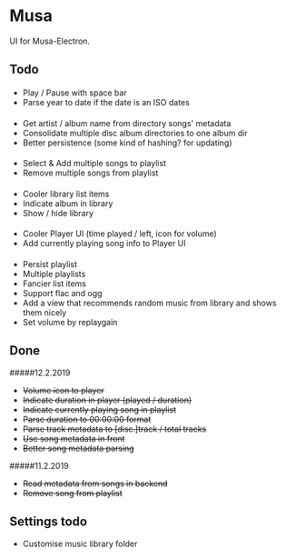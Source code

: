 # Musa

UI for Musa-Electron.

## Todo

####

- Play / Pause with space bar
- Parse year to date if the date is an ISO dates

####

- Get artist / album name from directory songs' metadata
- Consolidate multiple disc album directories to one album dir
- Better persistence (some kind of hashing? for updating)

####

- Select & Add multiple songs to playlist
- Remove multiple songs from playlist

####

- Cooler library list items
- Indicate album in library
- Show / hide library

####

- Cooler Player UI (time played / left, icon for volume)
- Add currently playing song info to Player UI

####

- Persist playlist
- Multiple playlists
- Fancier list items
- Support flac and ogg
- Add a view that recommends random music from library and shows them nicely
- Set volume by replaygain

## Done

#####12.2.2019

- ~~Volume icon to player~~
- ~~Indicate duration in player (played / duration)~~
- ~~Indicate currently playing song in playlist~~
- ~~Parse duration to 00:00:00 format~~
- ~~Parse track metadata to [disc.]track / total tracks~~
- ~~Use song metadata in front~~
- ~~Better song metadata parsing~~

#####11.2.2019

- ~~Read metadata from songs in backend~~
- ~~Remove song from playlist~~

## Settings todo

- Customise music library folder
